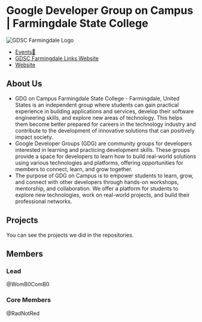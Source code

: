 # Google Developer Group on Campus | Farmingdale State College

![GDSC Farmingdale Logo](https://github.com/GDSC-FSC/.github/assets/95197809/83bbb758-f609-40bf-89f2-3919d20cab6c)


<!-- <img src="./assets/GDSC-Farmingdale.png" width="100%" height="100%" alt="GDSC Farmingdale logo" dir="auto"/> -->

- [Events🥳](https://gdg.community.dev/gdg-on-campus-farmingdale-state-college-farmingdale-united-states/)
- [GDSC Farmingdale Links Website](https://gdsc-fsc-l.web.app/)
- [Website](https://gdg-fsc.web.app/)

## About Us

- GDG on Campus Farmingdale State College - Farmingdale, United States is an independent group where students can gain practical experience in building applications and services, develop their software engineering skills, and explore new areas of technology. This helps them become better prepared for careers in the technology industry and contribute to the development of innovative solutions that can positively impact society.
- Google Developer Groups (GDG) are community groups for developers interested in learning and practicing development skills. These groups provide a space for developers to learn how to build real-world solutions using various technologies and platforms, offering opportunities for members to connect, learn, and grow together.
- The purpose of GDG on Campus is to empower students to learn, grow, and connect with other developers through hands-on workshops, mentorship, and collaboration. We offer a platform for students to explore new technologies, work on real-world projects, and build their professional networks.

## Projects

You can see the projects we did in the repositories.

## Members

### Lead

@WomB0ComB0

### Core Members

@RadNotRed
